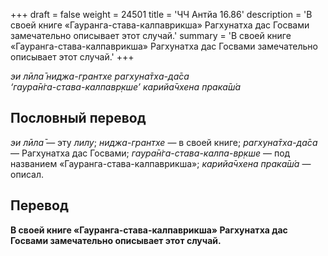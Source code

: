 +++
draft = false
weight = 24501
title = 'ЧЧ Антйа 16.86'
description = 'В своей книге «Гауранга-става-калпаврикша» Рагхунатха дас Госвами замечательно описывает этот случай.'
summary = 'В своей книге «Гауранга-става-калпаврикша» Рагхунатха дас Госвами замечательно описывает этот случай.'
+++

_эи лӣла̄ ниджа-грантхе рагхуна̄тха-да̄са  
‘гаура̄н̇га-става-калпавр̣кше’ карийа̄чхена прака̄ш́а_

## Пословный перевод

_эи_ _лӣла̄_ — эту _лилу_; _ниджа_\-_грантхе_ — в своей книге; _рагхуна̄тха_\-_да̄са_ — Рагхунатха дас Госвами; _гаура̄н̇га_\-_става_\-_калпа_\-_вр̣кше_ — под названием «Гауранга-става-калпаврикша»; _карийа̄чхена_ _прака̄ш́а_ — описал.

## Перевод

**В своей книге «Гауранга-става-калпаврикша» Рагхунатха дас Госвами замечательно описывает этот случай.**
